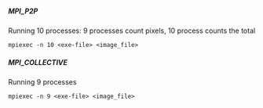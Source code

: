 ##### MPI_P2P
Running 10 processes: 9 processes count pixels, 10 process counts the total
```
mpiexec -n 10 <exe-file> <image_file>
```

##### MPI_COLLECTIVE
Running 9 processes
```
mpiexec -n 9 <exe-file> <image_file>
```